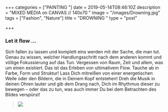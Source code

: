 +++
categories = ["PAINTING "]
date = 2019-05-14T08:46:10Z
description = "MIXED MEDIA on CANVAS // 140x70 "
image = "/images/Drowning.jpg"
tags = ["Fashion", "Nature"]
title = "DROWNING "
type = "post"

+++
### Let it flow ...

Sich fallen zu lassen und komplett eins werden mit der Sache, die man tut. Genau zu wissen, welcher Handlungsschritt nach dem anderen kommt und völlige Fokussierung auf das Tun. Vergessen von Raum, Zeit und allem, was um einen existiert. Das ist das Erleben von ultimativem Flow. Tauche ab in Farbe, Form und Struktur! Lass Dich mitreißen von einer energetischen Welle oder den Bildern, die in Deinem Kopf entstehen! Dreh die Musik in deinen Ohren lauter und gib dem Drang nach, Dich im Rhythmus dieser zu bewegen – oder das zu tun, was auch immer Du bei dem Betrachten des Bildes verspürst!

> ![](/images/whitagram-image_02.jpg)